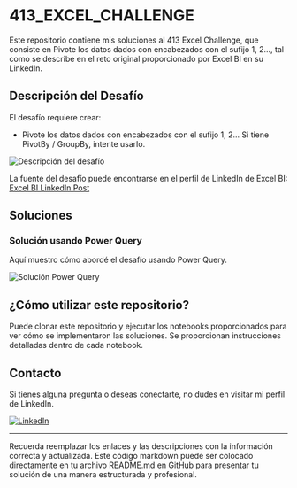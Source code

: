 # 413_EXCEL_CHALLENGE

Este repositorio contiene mis soluciones al 413 Excel Challenge, que consiste en Pivote los datos dados con encabezados con el sufijo 1, 2..., tal como se describe en el reto original proporcionado por Excel BI en su LinkedIn.

## Descripción del Desafío

El desafío requiere crear:
- Pivote los datos dados con encabezados con el sufijo 1, 2...
Si tiene PivotBy / GroupBy, intente usarlo.


![Descripción del desafío](https://github.com/cristobalsalcedo90/BI_Challenges/blob/b9e2b669a2ef6cb0c8fe52973f1860a0d12cb5d5/413_EXCEL_CHALLENGE/ExcelBI.png)

La fuente del desafío puede encontrarse en el perfil de LinkedIn de Excel BI: [Excel BI LinkedIn Post](https://www.linkedin.com/posts/excelbi_excel-challenge-problem-activity-7174252973907197953-Bw6J?utm_source=share&utm_medium=member_desktop)

## Soluciones

### Solución usando Power Query

Aquí muestro cómo abordé el desafío usando Power Query.

![Solución Power Query](https://github.com/cristobalsalcedo90/BI_Challenges/blob/4c425ad3d4a63f76840d0d6d84a9b21e18932295/413_EXCEL_CHALLENGE/413_EXCEL_CHALLENGE%20Power%20Query.png)


## ¿Cómo utilizar este repositorio?

Puede clonar este repositorio y ejecutar los notebooks proporcionados para ver cómo se implementaron las soluciones. Se proporcionan instrucciones detalladas dentro de cada notebook.

## Contacto

Si tienes alguna pregunta o deseas conectarte, no dudes en visitar mi perfil de LinkedIn.

[![LinkedIn](https://img.shields.io/badge/LinkedIn-Cristobal%20Salcedo-blue)](https://www.linkedin.com/in/cristobal-salcedo)

---

Recuerda reemplazar los enlaces y las descripciones con la información correcta y actualizada. Este código markdown puede ser colocado directamente en tu archivo README.md en GitHub para presentar tu solución de una manera estructurada y profesional.
